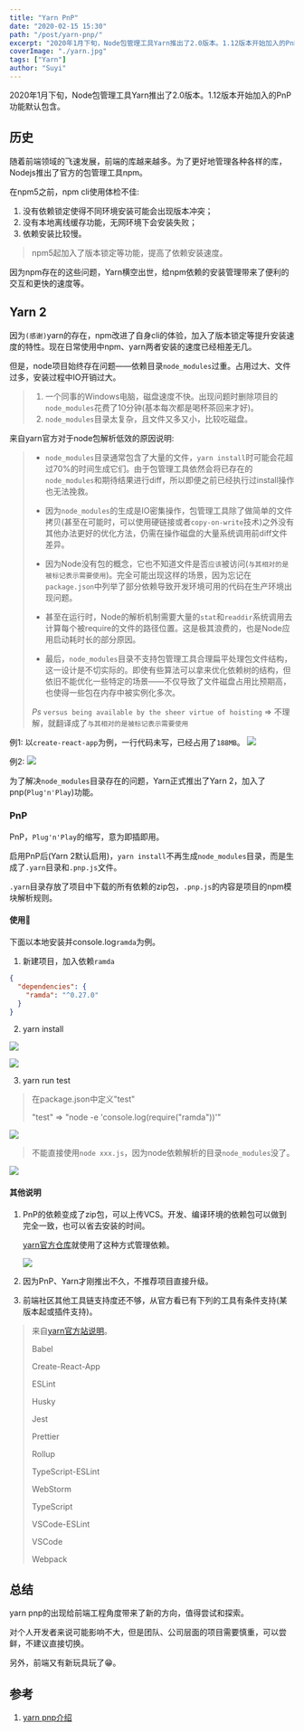 ```yaml
---
title: "Yarn PnP"
date: "2020-02-15 15:30"
path: "/post/yarn-pnp/"
excerpt: "2020年1月下旬，Node包管理工具Yarn推出了2.0版本。1.12版本开始加入的PnP功能默认包含。"
coverImage: "./yarn.jpg"
tags: ["Yarn"]
author: "Suyi"
---
```


2020年1月下旬，Node包管理工具Yarn推出了2.0版本。1.12版本开始加入的PnP功能默认包含。

## 历史

随着前端领域的飞速发展，前端的库越来越多。为了更好地管理各种各样的库，Nodejs推出了官方的包管理工具npm。

在npm5之前，npm cli使用体检不佳:

1. 没有依赖锁定使得不同环境安装可能会出现版本冲突；
2. 没有本地离线缓存功能，无网环境下会安装失败；
3. 依赖安装比较慢。

> npm5起加入了版本锁定等功能，提高了依赖安装速度。

因为npm存在的这些问题，Yarn横空出世，给npm依赖的安装管理带来了便利的交互和更快的速度等。

## Yarn 2

因为`(感谢)`yarn的存在，npm改进了自身cli的体验，加入了版本锁定等提升安装速度的特性。现在日常使用中npm、yarn两者安装的速度已经相差无几。

但是，node项目始终存在问题——依赖目录`node_modules`过重。占用过大、文件过多，安装过程中IO开销过大。

> 1. 一个同事的Windows电脑，磁盘速度不快。出现问题时删除项目的`node_modules`花费了10分钟(基本每次都是喝杯茶回来才好)。
> 2. `node_modules`目录太复杂，且文件又多又小，比较吃磁盘。

来自yarn官方对于node包解析低效的原因说明:

> - `node_modules`目录通常包含了大量的文件，`yarn install`时可能会花超过70%的时间生成它们。由于包管理工具依然会将已存在的`node_modules`和期待结果进行diff，所以即便之前已经执行过install操作也无法挽救。
>
> - 因为`node_modules`的生成是IO密集操作，包管理工具除了做简单的文件拷贝(甚至在可能时，可以使用硬链接或者`copy-on-write`技术)之外没有其他办法更好的优化方法，仍需在操作磁盘的大量系统调用前diff文件差异。
>
> - 因为Node没有包的概念，它也不知道文件是否`应该`被访问(`与其相对的是被标记表示需要使用`)。完全可能出现这样的场景，因为忘记在`package.json`中列举了部分依赖导致开发环境可用的代码在生产环境出现问题。
>
> - 甚至在运行时，Node的解析机制需要大量的`stat`和`readdir`系统调用去计算每个被require的文件的路径位置。这是极其浪费的，也是Node应用启动耗时长的部分原因。
>
> - 最后，`node_modules`目录不支持包管理工具合理扁平处理包文件结构，这一设计是不切实际的。即使有些算法可以拿来优化依赖树的结构，但依旧不能优化一些特定的场景——不仅导致了文件磁盘占用比预期高，也使得一些包在内存中被实例化多次。
>
> *Ps* `versus being available by the sheer virtue of hoisting` => 不理解，就翻译成了`与其相对的是被标记表示需要使用`


例1:
以`create-react-app`为例，一行代码未写，已经占用了`188MB`。
![](./create-react-app.jpg)

例2:
![](./node_modules.jpg)

为了解决`node_modules`目录存在的问题，Yarn正式推出了Yarn 2，加入了pnp(`Plug'n'Play`)功能。

### PnP

PnP，`Plug'n'Play`的缩写，意为即插即用。

启用PnP后(Yarn 2默认启用)，`yarn install`不再生成`node_modules`目录，而是生成了`.yarn`目录和`.pnp.js`文件。

`.yarn`目录存放了项目中下载的所有依赖的zip包，`.pnp.js`的内容是项目的npm模块解析规则。

#### 使用🌰

下面以本地安装并console.log`ramda`为例。

1. 新建项目，加入依赖`ramda`

```json
{
  "dependencies": {
    "ramda": "^0.27.0"
  }
}
```

2. yarn install

![](./yarn-install.jpg)

![](./yarn-install-folder.jpg)

3. yarn run test

> 在package.json中定义"test"
>
> "test" => "node -e 'console.log(require(\"ramda\"))'"

![](./yarn-run-script.jpg)

> 不能直接使用`node xxx.js`，因为node依赖解析的目录`node_modules`没了。

![](./node-run-script.jpg)

#### 其他说明

1. PnP的依赖变成了zip包，可以上传VCS。开发、编译环境的依赖包可以做到完全一致，也可以省去安装的时间。

    [yarn官方仓库](https://github.com/yarnpkg/berry)就使用了这种方式管理依赖。

    ![](./yarn-berry-repo.jpg)
1. 因为PnP、Yarn才刚推出不久，不推荐项目直接升级。
1. 前端社区其他工具链支持度还不够，从官方看已有下列的工具有条件支持(某版本起或插件支持)。
  > 来自[yarn官方站说明](https://yarnpkg.com/features/pnp#caveats-and-work-in-progress)。
  >
  > Babel
  >
  > Create-React-App
  >
  > ESLint
  >
  > Husky
  >
  > Jest
  >
  > Prettier
  >
  > Rollup
  >
  > TypeScript-ESLint
  >
  > WebStorm
  >
  > TypeScript
  >
  > VSCode-ESLint
  >
  > VSCode
  >
  > Webpack
  >

## 总结

yarn pnp的出现给前端工程角度带来了新的方向，值得尝试和探索。

对个人开发者来说可能影响不大，但是团队、公司层面的项目需要慎重，可以尝鲜，不建议直接切换。

另外，前端又有新玩具玩了😁。

## 参考

1. [yarn pnp介绍](https://yarnpkg.com/features/pnp)
